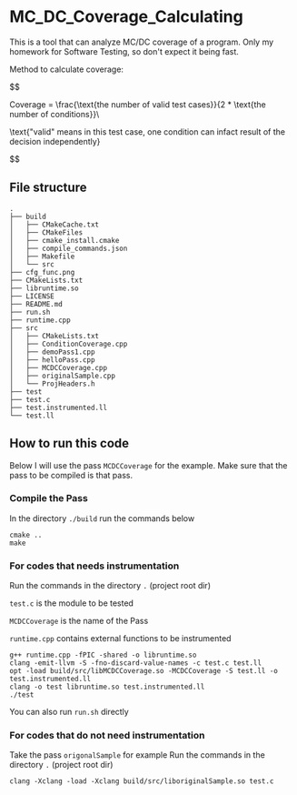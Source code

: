 # MC_DC_Coverage_Calculating
This is a tool that can analyze MC/DC coverage of a program.
Only my homework for Software Testing, so don't expect it being fast.

Method to calculate coverage:

$$

Coverage = \frac{\text{the number of valid test cases}}{2 * \text{the number of conditions}}\\

\text{"valid" means in this test case, one condition can infact result of the decision independently}

$$


## File structure
```shell
.
├── build
│   ├── CMakeCache.txt
│   ├── CMakeFiles
│   ├── cmake_install.cmake
│   ├── compile_commands.json
│   ├── Makefile
│   └── src
├── cfg_func.png
├── CMakeLists.txt
├── libruntime.so
├── LICENSE
├── README.md
├── run.sh
├── runtime.cpp
├── src
│   ├── CMakeLists.txt
│   ├── ConditionCoverage.cpp
│   ├── demoPass1.cpp
│   ├── helloPass.cpp
│   ├── MCDCCoverage.cpp
│   ├── originalSample.cpp
│   └── ProjHeaders.h
├── test
├── test.c
├── test.instrumented.ll
└── test.ll
```

## How to run this code

Below I will use the pass `MCDCCoverage` for the example. Make sure that the pass to be compiled is that pass.

### Compile the Pass

In the directory `./build` run the commands below

```shell
cmake ..
make
```

### For codes that needs instrumentation

Run the  commands in the directory `.` (project root dir)

`test.c` is the module to be tested

`MCDCCoverage` is the name of the Pass

`runtime.cpp` contains external functions to be instrumented

```shell
g++ runtime.cpp -fPIC -shared -o libruntime.so
clang -emit-llvm -S -fno-discard-value-names -c test.c test.ll
opt -load build/src/libMCDCCoverage.so -MCDCCoverage -S test.ll -o test.instrumented.ll
clang -o test libruntime.so test.instrumented.ll
./test
```
You can also run `run.sh` directly


### For codes that do not need instrumentation

Take the pass `origonalSample` for example
Run the  commands in the directory `.` (project root dir)

```shell
clang -Xclang -load -Xclang build/src/liboriginalSample.so test.c
```

